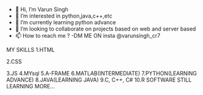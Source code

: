 - 👋 Hi, I’m Varun Singh
- 👀 I’m interested in python,java,c++,etc
- 🌱 I’m currently learning python advance
- 💞️ I’m looking to collaborate on projects based on web and server based
- 📫 How to reach me ?
-DM ME ON insta @varunsingh_cr7

MY SKILLS
1.HTML 

2.CSS

3.JS
4.MYsql
5.A-FRAME
6.MATLAB(INTERMEDIATE)
7.PYTHON(LEARNING ADVANCE)
8.JAVA(LEARNING JAVA)
9.C, C++, C#
10.R SOFTWARE
STILL LEARNING MORE...
